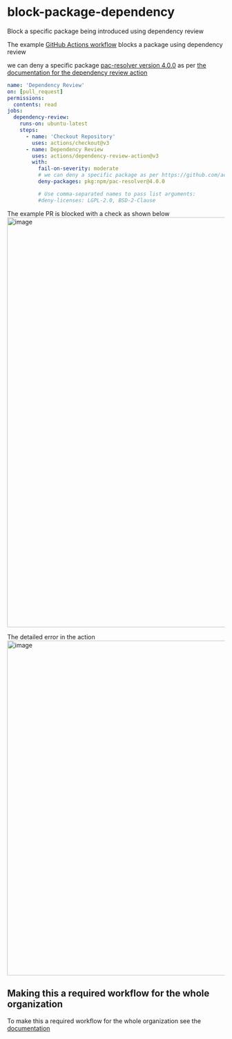 # block-package-dependency
Block a specific package being introduced using dependency review

The example [GitHub Actions workflow](.github/workflows/dependency-review.yml) blocks a package using dependency review

we can deny a specific package [pac-resolver version 4.0.0](https://www.npmjs.com/package/pac-resolver/v/4.0.0) as per [the documentation for the dependency review action](https://github.com/actions/dependency-review-action/blob/main/README.md#:~:text=false-,deny%2Dpackages,-Any%20number%20of)

```yaml
name: 'Dependency Review'
on: [pull_request]
permissions:
  contents: read
jobs:
  dependency-review:
    runs-on: ubuntu-latest
    steps:
      - name: 'Checkout Repository'
        uses: actions/checkout@v3
      - name: Dependency Review
        uses: actions/dependency-review-action@v3
        with:
          fail-on-severity: moderate
          # we can deny a specific package as per https://github.com/actions/dependency-review-action/blob/main/README.md#:~:text=false-,deny%2Dpackages,-Any%20number%20of
          deny-packages: pkg:npm/pac-resolver@4.0.0

          # Use comma-separated names to pass list arguments:
          #deny-licenses: LGPL-2.0, BSD-2-Clause
```

The example PR is blocked with a check as shown below
<img width="950" alt="image" src="https://github.com/gitstua-labs/block-package-dependency/assets/25424433/d09de565-ff03-4529-b4df-10dfe8f71072">

The detailed error in the action
<img width="776" alt="image" src="https://github.com/gitstua-labs/block-package-dependency/assets/25424433/67670d41-d6e2-475b-93dc-c6c14155bb05">

## Making this a required workflow for the whole organization
To make this a required workflow for the whole organization see the [documentation](https://docs.github.com/en/organizations/managing-organization-settings/disabling-or-limiting-github-actions-for-your-organization#configuring-a-required-workflow-for-your-organization)
